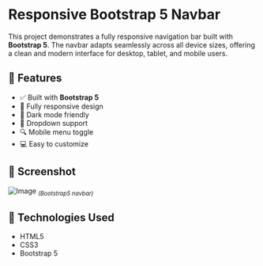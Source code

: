 # Responsive Bootstrap 5 Navbar

This project demonstrates a fully responsive navigation bar built with **Bootstrap 5**. The navbar adapts seamlessly across all device sizes, offering a clean and modern interface for desktop, tablet, and mobile users.

## 🚀 Features

- ✅ Built with **Bootstrap 5**
- 📱 Fully responsive design
- 🌙 Dark mode friendly
- 🔽 Dropdown support
- 🔍 Mobile menu toggle
- 💻 Easy to customize

## 📸 Screenshot

![Image](https://github.com/user-attachments/assets/dd4a709c-4c27-4137-bddd-ceab505a307b) 
<sub>*(Bootstrap5 navbar)*</sub>

## 🧱 Technologies Used

- HTML5
- CSS3
- Bootstrap 5
